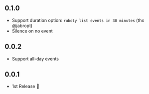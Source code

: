 ## 0.1.0
- Support duration option: `ruboty list events in 30 minutes` (thx @jabropt)
- Silence on no event

## 0.0.2
- Support all-day events

## 0.0.1
- 1st Release :tada:
